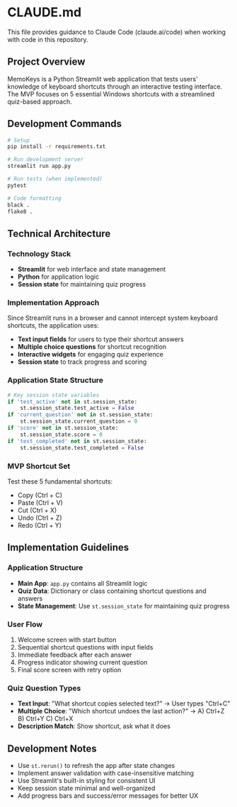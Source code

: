 # CLAUDE.md

This file provides guidance to Claude Code (claude.ai/code) when working with code in this repository.

## Project Overview

MemoKeys is a Python Streamlit web application that tests users' knowledge of keyboard shortcuts through an interactive testing interface. The MVP focuses on 5 essential Windows shortcuts with a streamlined quiz-based approach.

## Development Commands

```bash
# Setup
pip install -r requirements.txt

# Run development server
streamlit run app.py

# Run tests (when implemented)
pytest

# Code formatting
black .
flake8 .
```

## Technical Architecture

### Technology Stack
- **Streamlit** for web interface and state management
- **Python** for application logic
- **Session state** for maintaining quiz progress

### Implementation Approach
Since Streamlit runs in a browser and cannot intercept system keyboard shortcuts, the application uses:
- **Text input fields** for users to type their shortcut answers
- **Multiple choice questions** for shortcut recognition
- **Interactive widgets** for engaging quiz experience
- **Session state** to track progress and scoring

### Application State Structure
```python
# Key session state variables
if 'test_active' not in st.session_state:
    st.session_state.test_active = False
if 'current_question' not in st.session_state:
    st.session_state.current_question = 0
if 'score' not in st.session_state:
    st.session_state.score = 0
if 'test_completed' not in st.session_state:
    st.session_state.test_completed = False
```

### MVP Shortcut Set
Test these 5 fundamental shortcuts:
- Copy (Ctrl + C)
- Paste (Ctrl + V)
- Cut (Ctrl + X)
- Undo (Ctrl + Z)
- Redo (Ctrl + Y)

## Implementation Guidelines

### Application Structure
- **Main App**: `app.py` contains all Streamlit logic
- **Quiz Data**: Dictionary or class containing shortcut questions and answers
- **State Management**: Use `st.session_state` for maintaining quiz progress

### User Flow
1. Welcome screen with start button
2. Sequential shortcut questions with input fields
3. Immediate feedback after each answer
4. Progress indicator showing current question
5. Final score screen with retry option

### Quiz Question Types
- **Text Input**: "What shortcut copies selected text?" → User types "Ctrl+C"
- **Multiple Choice**: "Which shortcut undoes the last action?" → A) Ctrl+Z B) Ctrl+Y C) Ctrl+X
- **Description Match**: Show shortcut, ask what it does

## Development Notes

- Use `st.rerun()` to refresh the app after state changes
- Implement answer validation with case-insensitive matching
- Use Streamlit's built-in styling for consistent UI
- Keep session state minimal and well-organized
- Add progress bars and success/error messages for better UX